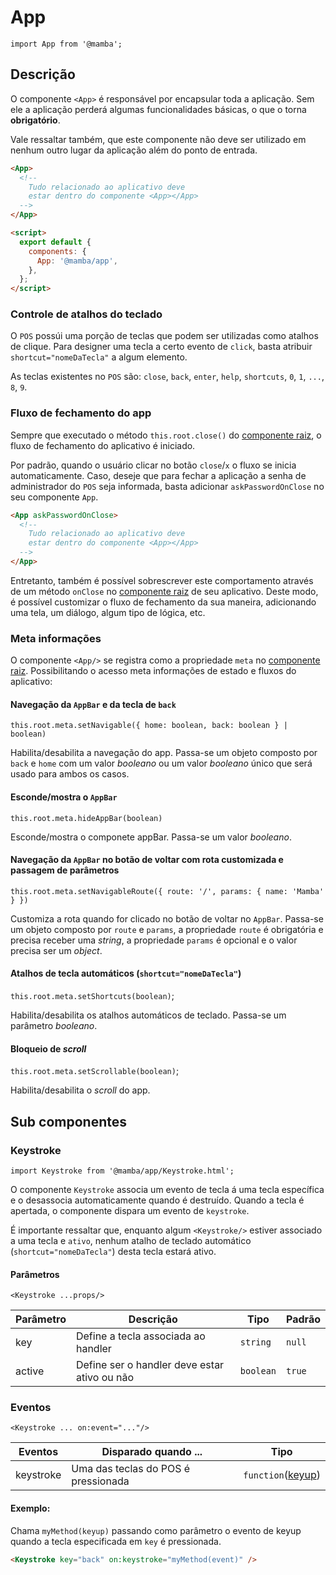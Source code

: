 # App

`import App from '@mamba';`

## Descrição

O componente `<App>` é responsável por encapsular toda a aplicação. Sem ele a aplicação perderá algumas funcionalidades básicas, o que o torna **obrigatório**.

Vale ressaltar também, que este componente não deve ser utilizado em nenhum outro lugar da aplicação além do ponto de entrada.

```html
<App>
  <!--
    Tudo relacionado ao aplicativo deve
    estar dentro do componente <App></App>
  -->
</App>

<script>
  export default {
    components: {
      App: '@mamba/app',
    },
  };
</script>
```

### Controle de atalhos do teclado

O `POS` possúi uma porção de teclas que podem ser utilizadas como atalhos de clique. Para designer uma tecla a certo evento de `click`, basta atribuir `shortcut="nomeDaTecla"` a algum elemento.

As teclas existentes no `POS` são: `close`, `back`, `enter`, `help`, `shortcuts`, `0`, `1`, `...`, `8`, `9`.

### Fluxo de fechamento do app

Sempre que executado o método `this.root.close()` do [componente raiz](https://svelte.technology/guide#component-root), o fluxo de fechamento do aplicativo é iniciado.

Por padrão, quando o usuário clicar no botão `close`/`x` o fluxo se inicia automaticamente. Caso, deseje que para fechar a aplicação a senha de administrador do `POS` seja informada, basta adicionar `askPasswordOnClose` no seu componente `App`.

```html
<App askPasswordOnClose>
  <!--
    Tudo relacionado ao aplicativo deve
    estar dentro do componente <App></App>
  -->
</App>
```

Entretanto, também é possível sobrescrever este comportamento através de um método `onClose` no [componente raiz](https://svelte.technology/guide#component-root) de seu aplicativo. Deste modo, é possível customizar o fluxo de fechamento da sua maneira, adicionando uma tela, um diálogo, algum tipo de lógica, etc.

### Meta informações

O componente `<App/>` se registra como a propriedade `meta` no [componente raiz](https://svelte.technology/guide#component-root). Possibilitando o acesso meta informações de estado e fluxos do aplicativo:

#### Navegação da `AppBar` e da tecla de `back`

`this.root.meta.setNavigable({ home: boolean, back: boolean } | boolean)`

Habilita/desabilita a navegação do app. Passa-se um objeto composto por `back` e `home` com um valor _booleano_ ou um valor _booleano_ único que será usado para ambos os casos.


#### Esconde/mostra o `AppBar`

`this.root.meta.hideAppBar(boolean)`

Esconde/mostra o componete appBar. Passa-se um valor _booleano_.

#### Navegação da `AppBar` no botão de voltar com rota customizada e passagem de parâmetros

`this.root.meta.setNavigableRoute({ route: '/', params: { name: 'Mamba' } })`

Customiza a rota quando for clicado no botão de voltar no `AppBar`. Passa-se um objeto composto por `route` e `params`, a propriedade `route` é obrigatória e precisa receber uma _string_, a propriedade `params` é opcional e o valor precisa ser um _object_.


#### Atalhos de tecla automáticos (`shortcut="nomeDaTecla"`)

`this.root.meta.setShortcuts(boolean)`;

Habilita/desabilita os atalhos automáticos de teclado. Passa-se um parâmetro _booleano_.

#### Bloqueio de _scroll_

`this.root.meta.setScrollable(boolean)`;

Habilita/desabilita o _scroll_ do app.

## Sub componentes

### Keystroke

`import Keystroke from '@mamba/app/Keystroke.html';`

O componente `Keystroke` associa um evento de tecla á uma tecla específica e o desassocia automaticamente quando é destruído. Quando a tecla é apertada, o componente dispara um evento de `keystroke`.

É importante ressaltar que, enquanto algum `<Keystroke/>` estiver associado a uma tecla e `ativo`, nenhum atalho de teclado automático (`shortcut="nomeDaTecla"`) desta tecla estará ativo.

#### Parâmetros

`<Keystroke ...props/>`

| Parâmetro | Descrição                                    | Tipo      | Padrão |
| --------- | -------------------------------------------- | --------- | ------ |
| key       | Define a tecla associada ao handler          | `string`  | `null` |
| active    | Define ser o handler deve estar ativo ou não | `boolean` | `true` |

### Eventos

`<Keystroke ... on:event="..."/>`

| Eventos   | Disparado quando ...                | Tipo                                                                           |
| --------- | ----------------------------------- | ------------------------------------------------------------------------------ |
| keystroke | Uma das teclas do POS é pressionada | `function`([keyup](https://developer.mozilla.org/pt-BR/docs/Web/Events/keyup)) |

#### Exemplo:

Chama `myMethod(keyup)` passando como parâmetro o evento de keyup quando a tecla especificada em `key` é pressionada.

```html
<Keystroke key="back" on:keystroke="myMethod(event)" />
```

